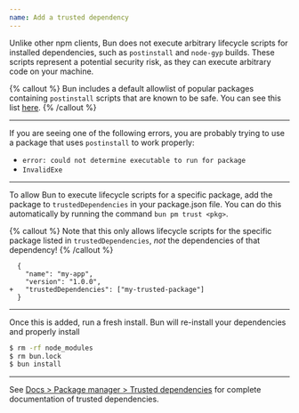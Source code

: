 ```yaml
---
name: Add a trusted dependency
---
```


Unlike other npm clients, Bun does not execute arbitrary lifecycle scripts for installed dependencies, such as `postinstall` and `node-gyp` builds. These scripts represent a potential security risk, as they can execute arbitrary code on your machine.

{% callout %}
Bun includes a default allowlist of popular packages containing `postinstall` scripts that are known to be safe. You can see this list [here](https://github.com/oven-sh/bun/blob/main/src/install/default-trusted-dependencies.txt).
{% /callout %}

---

If you are seeing one of the following errors, you are probably trying to use a package that uses `postinstall` to work properly:

- `error: could not determine executable to run for package`
- `InvalidExe`

---

To allow Bun to execute lifecycle scripts for a specific package, add the package to `trustedDependencies` in your package.json file. You can do this automatically by running the command `bun pm trust <pkg>`.

{% callout %}
Note that this only allows lifecycle scripts for the specific package listed in `trustedDependencies`, _not_ the dependencies of that dependency!
{% /callout %}

```json-diff
  {
    "name": "my-app",
    "version": "1.0.0",
+   "trustedDependencies": ["my-trusted-package"]
  }
```

---

Once this is added, run a fresh install. Bun will re-install your dependencies and properly install

```sh
$ rm -rf node_modules
$ rm bun.lock
$ bun install
```

---

See [Docs > Package manager > Trusted dependencies](https://bun.sh/docs/install/lifecycle) for complete documentation of trusted dependencies.
